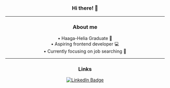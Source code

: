 <div id="body" align="center">

### Hi there! 👋
--- 

### About me

• Haaga-Helia Graduate 🏫 <br />
• Aspiring frontend developer 💻 <br />
• Currently focusing on job searching 🧾

--- 
### Links
<a href="https://www.linkedin.com/in/kristopher-pepper-824184136/">
    <img src="https://img.shields.io/badge/LinkedIn-blue?style=for-the-badge&logo=linkedin&logoColor=white" alt="LinkedIn Badge"/>
</a>

</div>


<!--
**My `README.md` which appears on my GitHub profile.
-->
